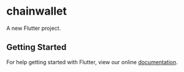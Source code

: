 # chainwallet

A new Flutter project.

## Getting Started

For help getting started with Flutter, view our online
[documentation](https://flutter.io/).
